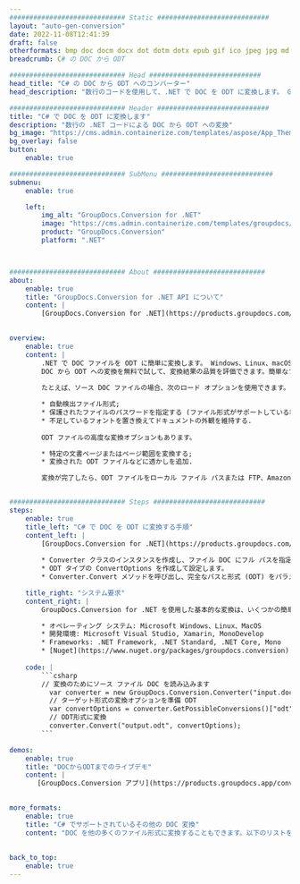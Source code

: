 ```yaml
---
############################# Static ############################
layout: "auto-gen-conversion"
date: 2022-11-08T12:41:39
draft: false
otherformats: bmp doc docm docx dot dotm dotx epub gif ico jpeg jpg md odt ott pdf png psd rtf tex tif tiff txt xps
breadcrumb: C# の DOC から ODT

############################# Head ############################
head_title: "C# の DOC から ODT へのコンバーター"
head_description: "数行のコードを使用して、.NET で DOC を ODT に変換します。 GroupDocs ドキュメント変換 API を使用して、160 を超えるファイル形式を変換します。"

############################# Header ############################
title: "C# で DOC を ODT に変換します"
description: "数行の .NET コードによる DOC から ODT への変換"
bg_image: "https://cms.admin.containerize.com/templates/aspose/App_Themes/V3/images/bg/header1.png"
bg_overlay: false
button:
    enable: true

############################# SubMenu ############################
submenu:
    enable: true

    left:
        img_alt: "GroupDocs.Conversion for .NET"
        image: "https://cms.admin.containerize.com/templates/groupdocs/images/product-logos/90x90-noborder/groupdocs-conversion-net.png"
        product: "GroupDocs.Conversion"
        platform: ".NET"



############################# About ############################
about:
    enable: true
    title: "GroupDocs.Conversion for .NET API について"
    content: |
        [GroupDocs.Conversion for .NET](https://products.groupdocs.com/conversion/net/) を使用して、Microsoft Word、Excel、PowerPoint、PDF、Visio、およびその他の形式を変換できます。 GroupDocs.Conversion は、高いパフォーマンスが要求されるバックエンドおよび内部システムに適したスタンドアロン API です。 Microsoft や Open Office などのソフトウェアには依存しません。
    

overview:
    enable: true
    content: |
        .NET で DOC ファイルを ODT に簡単に変換します。 Windows、Linux、macOS など、任意のプラットフォームで C# コード行を 2 行だけ使用できます。
        DOC から ODT への変換を無料で試して、変換結果の品質を評価できます。簡単なファイル変換のシナリオに加えて、ソース DOC ファイルをロードし、出力 ODT 結果を保存するためのより高度なオプションを試すことができます。 
        
        たとえば、ソース DOC ファイルの場合、次のロード オプションを使用できます。

        * 自動検出ファイル形式;
        * 保護されたファイルのパスワードを指定する (ファイル形式がサポートしている場合);
        * 不足しているフォントを置き換えてドキュメントの外観を維持する.
        
        ODT ファイルの高度な変換オプションもあります。

        * 特定の文書ページまたはページ範囲を変換する;
        * 変換された ODT ファイルなどに透かしを追加.

        変換が完了したら、ODT ファイルをローカル ファイル パスまたは FTP、Amazon S3、Google Drive、Dropbox などのサードパーティ ストレージに保存できます。注意してください - DOC を {{ に変換するにはTO}} MS Office、Open Office、Adobe Acrobat Reader などの追加のソフトウェアをインストールする必要はありません。


############################# Steps ############################
steps:
    enable: true
    title_left: "C# で DOC を ODT に変換する手順"
    content_left: |
        [GroupDocs.Conversion for .NET](https://products.groupdocs.com/conversion/net/) を使用すると、開発者は数行のコードで DOC ファイルを ODT に簡単に変換できます。
        
        * Converter クラスのインスタンスを作成し、ファイル DOC にフル パスを指定します。
        * ODT タイプの ConvertOptions を作成して設定します。
        * Converter.Convert メソッドを呼び出し、完全なパスと形式 (ODT) をパラメーターとして渡します。

    title_right: "システム要求"
    content_right: |
        GroupDocs.Conversion for .NET を使用した基本的な変換は、いくつかの簡単な手順で実行できます。当社の API は、すべての主要なプラットフォームとオペレーティング システムでサポートされています。以下のコードを実行する前に、システムに次の前提条件がインストールされていることを確認してください。

        * オペレーティング システム: Microsoft Windows、Linux、MacOS
        * 開発環境: Microsoft Visual Studio, Xamarin, MonoDevelop
        * Frameworks: .NET Framework, .NET Standard, .NET Core, Mono
        * [Nuget](https://www.nuget.org/packages/groupdocs.conversion) から最新の GroupDocs.Conversion for .NET を取得します
         
    code: |
        ```csharp    
        // 変換のためにソース ファイル DOC を読み込みます
          var converter = new GroupDocs.Conversion.Converter("input.doc");
          // ターゲット形式の変換オプションを準備 ODT
          var convertOptions = converter.GetPossibleConversions()["odt"].ConvertOptions;
          // ODT形式に変換
          converter.Convert("output.odt", convertOptions);
        ```

demos:
    enable: true
    title: "DOCからODTまでのライブデモ"
    content: |
       [GroupDocs.Conversion アプリ](https://products.groupdocs.app/conversion/family) Web サイトにアクセスして、今すぐ DOC を ODT に変換してください。オンラインデモには次の利点があります
          

more_formats:
    enable: true
    title: "C# でサポートされているその他の DOC 変換"
    content: "DOC を他の多くのファイル形式に変換することもできます。以下のリストをご覧ください。"
       
       
back_to_top:
    enable: true
---
```

